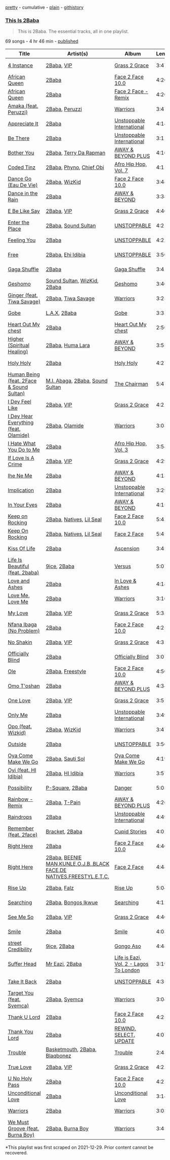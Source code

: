 [pretty](/playlists/pretty/37i9dQZF1DZ06evO1m1kAx.md) - cumulative - [plain](/playlists/plain/37i9dQZF1DZ06evO1m1kAx) - [githistory](https://github.githistory.xyz/mackorone/spotify-playlist-archive/blob/main/playlists/plain/37i9dQZF1DZ06evO1m1kAx)

### [This Is 2Baba](https://open.spotify.com/playlist/37i9dQZF1DZ06evO1m1kAx)

> This is 2Baba\. The essential tracks, all in one playlist.

69 songs - 4 hr 46 min - [published](https://open.spotify.com/playlist/7p0WalrT4dOYZ5O0obVXyp)

| Title | Artist(s) | Album | Length | Added | Removed |
|---|---|---|---|---|---|
| [4 Instance](https://open.spotify.com/track/7FQecMcIQ2oB7dMaW0MYJ2) | [2Baba](https://open.spotify.com/artist/2n4DcAtRMvfyRX3ljeC8Kp), [VIP](https://open.spotify.com/artist/38wGnQ9uC7XyV0TFHaEiO4) | [Grass 2 Grace](https://open.spotify.com/album/37wGpWfZrk5wZax5cdJVSA) | 3:47 | 2021-12-28 |  |
| [African Queen](https://open.spotify.com/track/5WrrKyhWgHbqelmd2ENpSf) | [2Baba](https://open.spotify.com/artist/2n4DcAtRMvfyRX3ljeC8Kp) | [Face 2 Face 10.0](https://open.spotify.com/album/1PdMP3dtb5w0z4f2jVgXzF) | 4:20 | 2021-12-28 |  |
| [African Queen](https://open.spotify.com/track/7FkT43Ziw1twchabx7AfOJ) | [2Baba](https://open.spotify.com/artist/2n4DcAtRMvfyRX3ljeC8Kp) | [Face 2 Face \- Remix](https://open.spotify.com/album/24b98ZA7QXZ46a0CvZ1yCZ) | 4:20 | 2021-12-28 | 2022-05-16 |
| [Amaka \(feat\. Peruzzi\)](https://open.spotify.com/track/2F5EpzUXZBX46ruU0muOx0) | [2Baba](https://open.spotify.com/artist/2n4DcAtRMvfyRX3ljeC8Kp), [Peruzzi](https://open.spotify.com/artist/5ywjxFhmhHGQBsK3DundNf) | [Warriors](https://open.spotify.com/album/5NqcaCfak06QPIY7gXFnsK) | 3:47 | 2021-12-28 |  |
| [Appreciate It](https://open.spotify.com/track/2mOcoUaBhqKmnpBxTptCMl) | [2Baba](https://open.spotify.com/artist/2n4DcAtRMvfyRX3ljeC8Kp) | [Unstoppable International](https://open.spotify.com/album/5sfbvpDCLWPobjdnjes1w0) | 4:14 | 2021-12-28 | 2022-05-24 |
| [Be There](https://open.spotify.com/track/6ZkdaJngSzMQrr2u9hvLeQ) | [2Baba](https://open.spotify.com/artist/2n4DcAtRMvfyRX3ljeC8Kp) | [Unstoppable International](https://open.spotify.com/album/5sfbvpDCLWPobjdnjes1w0) | 3:11 | 2021-12-28 |  |
| [Bother You](https://open.spotify.com/track/1fHW8dbdd4gnIKEFcKjHqw) | [2Baba](https://open.spotify.com/artist/2n4DcAtRMvfyRX3ljeC8Kp), [Terry Da Rapman](https://open.spotify.com/artist/2c3cCZQWFnwXnnZRhlvK5I) | [AWAY & BEYOND PLUS](https://open.spotify.com/album/2jlFfIJGPB0NQb3Q040sLa) | 4:16 | 2021-12-28 |  |
| [Coded Tinz](https://open.spotify.com/track/2vrMrplf0UBqixxCA7hJpU) | [2Baba](https://open.spotify.com/artist/2n4DcAtRMvfyRX3ljeC8Kp), [Phyno](https://open.spotify.com/artist/6acbdy69rtlv8m9EW31MYl), [Chief Obi](https://open.spotify.com/artist/4eXIbW9SDhsAowo6FJXiLr) | [Afro Hip Hop, Vol\. 7](https://open.spotify.com/album/6aAw8fSxxxvba2BTSCoXNp) | 4:11 | 2021-12-29 |  |
| [Dance Go \(Eau De Vie\)](https://open.spotify.com/track/4SV4FQoKZ6wH8osLAo3exO) | [2Baba](https://open.spotify.com/artist/2n4DcAtRMvfyRX3ljeC8Kp), [WizKid](https://open.spotify.com/artist/3tVQdUvClmAT7URs9V3rsp) | [Face 2 Face 10.0](https://open.spotify.com/album/1PdMP3dtb5w0z4f2jVgXzF) | 3:48 | 2021-12-28 |  |
| [Dance in the Rain](https://open.spotify.com/track/71nvD9S3qUai7oeccEL9ZM) | [2Baba](https://open.spotify.com/artist/2n4DcAtRMvfyRX3ljeC8Kp) | [AWAY & BEYOND](https://open.spotify.com/album/1rEIwfjq7qKaUgrpK3pxSX) | 3:38 | 2021-12-28 |  |
| [E Be Like Say](https://open.spotify.com/track/0ZYKnsD8GoiU5tHki9T7Fn) | [2Baba](https://open.spotify.com/artist/2n4DcAtRMvfyRX3ljeC8Kp), [VIP](https://open.spotify.com/artist/38wGnQ9uC7XyV0TFHaEiO4) | [Grass 2 Grace](https://open.spotify.com/album/37wGpWfZrk5wZax5cdJVSA) | 4:46 | 2021-12-28 |  |
| [Enter the Place](https://open.spotify.com/track/6LqsK7gCnFNaLS5UcZCWMF) | [2Baba](https://open.spotify.com/artist/2n4DcAtRMvfyRX3ljeC8Kp), [Sound Sultan](https://open.spotify.com/artist/3ncebjXyf0NwYMutzK2DNg) | [UNSTOPPABLE](https://open.spotify.com/album/40XgoMi52ckhRR5iBoYO07) | 4:21 | 2021-12-28 |  |
| [Feeling You](https://open.spotify.com/track/58m7KaE0iO9T8z2rChajKC) | [2Baba](https://open.spotify.com/artist/2n4DcAtRMvfyRX3ljeC8Kp) | [UNSTOPPABLE](https://open.spotify.com/album/40XgoMi52ckhRR5iBoYO07) | 4:22 | 2022-01-12 |  |
| [Free](https://open.spotify.com/track/69koGdRVayRzMDWNyIKQYt) | [2Baba](https://open.spotify.com/artist/2n4DcAtRMvfyRX3ljeC8Kp), [Ehi Idibia](https://open.spotify.com/artist/3BtU6F2V0CPbEQ9ST6IAix) | [UNSTOPPABLE](https://open.spotify.com/album/40XgoMi52ckhRR5iBoYO07) | 3:50 | 2021-12-28 |  |
| [Gaga Shuffle](https://open.spotify.com/track/0XEaIqAvu2Z0GepEXNWzHd) | [2Baba](https://open.spotify.com/artist/2n4DcAtRMvfyRX3ljeC8Kp) | [Gaga Shuffle](https://open.spotify.com/album/0OoIp7iVPm1c1JYSgl4jEO) | 3:41 | 2021-12-28 |  |
| [Geshomo](https://open.spotify.com/track/5UrFUR3rGEuDQaKTQi4RQR) | [Sound Sultan](https://open.spotify.com/artist/3ncebjXyf0NwYMutzK2DNg), [WizKid](https://open.spotify.com/artist/3tVQdUvClmAT7URs9V3rsp), [2Baba](https://open.spotify.com/artist/2n4DcAtRMvfyRX3ljeC8Kp) | [Geshomo](https://open.spotify.com/album/5kDSduetHJQi0aCLtrBaXm) | 3:46 | 2021-12-28 |  |
| [Ginger \(feat\. Tiwa Savage\)](https://open.spotify.com/track/7j9Hues1Hzg9LQ84Pmhyv8) | [2Baba](https://open.spotify.com/artist/2n4DcAtRMvfyRX3ljeC8Kp), [Tiwa Savage](https://open.spotify.com/artist/1hNaHKp2Za5YdOAG0WnRbc) | [Warriors](https://open.spotify.com/album/5NqcaCfak06QPIY7gXFnsK) | 3:25 | 2021-12-28 |  |
| [Gobe](https://open.spotify.com/track/4WLIbmoXbHuxc6CNI8dD1V) | [L.A.X](https://open.spotify.com/artist/6lNEt5LSOQRUFl43OnnHUL), [2Baba](https://open.spotify.com/artist/2n4DcAtRMvfyRX3ljeC8Kp) | [Gobe](https://open.spotify.com/album/3hTOBsaYYVsm26E0fEgO8v) | 3:33 | 2022-04-21 | 2022-05-21 |
| [Heart Out My chest](https://open.spotify.com/track/5zFb0vpEpp9xLvWtAY0Udo) | [2Baba](https://open.spotify.com/artist/2n4DcAtRMvfyRX3ljeC8Kp) | [Heart Out My chest](https://open.spotify.com/album/4f0nvpHR1ayHZ3K7luo3wI) | 2:56 | 2022-01-14 | 2022-01-21 |
| [Higher \(Spiritual Healing\)](https://open.spotify.com/track/5IUBYuJQMaGUadUNws4czB) | [2Baba](https://open.spotify.com/artist/2n4DcAtRMvfyRX3ljeC8Kp), [Huma Lara](https://open.spotify.com/artist/7Jy0uvwHjLZmPODkzdU1qG) | [AWAY & BEYOND](https://open.spotify.com/album/1rEIwfjq7qKaUgrpK3pxSX) | 3:55 | 2021-12-28 |  |
| [Holy Holy](https://open.spotify.com/track/6DnvcwVVayZ4xfMuBn8ZfK) | [2Baba](https://open.spotify.com/artist/2n4DcAtRMvfyRX3ljeC8Kp) | [Holy Holy](https://open.spotify.com/album/1oP1d81iy9iuRQZQjtX1jS) | 4:27 | 2021-12-28 |  |
| [Human Being \(feat\. 2Face & Sound Sultan\)](https://open.spotify.com/track/5S9hSYitsTwmhBYKjsDOEC) | [M.I\. Abaga](https://open.spotify.com/artist/0obuUG86gXYcMtRMNKaYKL), [2Baba](https://open.spotify.com/artist/2n4DcAtRMvfyRX3ljeC8Kp), [Sound Sultan](https://open.spotify.com/artist/3ncebjXyf0NwYMutzK2DNg) | [The Chairman](https://open.spotify.com/album/4CyMWcn79EcDbYi8MgSOKM) | 5:47 | 2021-12-28 |  |
| [I Dey Feel Like](https://open.spotify.com/track/1sJ1sWNt98WLmGBZDwY884) | [2Baba](https://open.spotify.com/artist/2n4DcAtRMvfyRX3ljeC8Kp), [VIP](https://open.spotify.com/artist/38wGnQ9uC7XyV0TFHaEiO4) | [Grass 2 Grace](https://open.spotify.com/album/37wGpWfZrk5wZax5cdJVSA) | 4:21 | 2021-12-29 | 2022-05-23 |
| [I Dey Hear Everything \(feat\. Olamide\)](https://open.spotify.com/track/2E69eYTx63PA0iIx4akLbZ) | [2Baba](https://open.spotify.com/artist/2n4DcAtRMvfyRX3ljeC8Kp), [Olamide](https://open.spotify.com/artist/4ovtyvs7j1jSmwhkBGHqSr) | [Warriors](https://open.spotify.com/album/5NqcaCfak06QPIY7gXFnsK) | 3:03 | 2022-01-15 | 2022-05-24 |
| [I Hate What You Do to Me](https://open.spotify.com/track/6k0qiK8ZWEHfaFnEVg0Hez) | [2Baba](https://open.spotify.com/artist/2n4DcAtRMvfyRX3ljeC8Kp) | [Afro Hip Hop, Vol\. 3](https://open.spotify.com/album/2XFjFHxRuoCGQmCDTUYecH) | 3:54 | 2021-12-28 |  |
| [If Love Is A Crime](https://open.spotify.com/track/1imfHroOMdTqspOIGnVtOs) | [2Baba](https://open.spotify.com/artist/2n4DcAtRMvfyRX3ljeC8Kp), [VIP](https://open.spotify.com/artist/38wGnQ9uC7XyV0TFHaEiO4) | [Grass 2 Grace](https://open.spotify.com/album/37wGpWfZrk5wZax5cdJVSA) | 4:29 | 2021-12-28 |  |
| [Ihe Ne Me](https://open.spotify.com/track/1A2wFAONqaU2BrzmFVqZQS) | [2Baba](https://open.spotify.com/artist/2n4DcAtRMvfyRX3ljeC8Kp) | [AWAY & BEYOND](https://open.spotify.com/album/1rEIwfjq7qKaUgrpK3pxSX) | 4:13 | 2021-12-28 |  |
| [Implication](https://open.spotify.com/track/0ZORrd5CsTwRg0UP1bn3Tm) | [2Baba](https://open.spotify.com/artist/2n4DcAtRMvfyRX3ljeC8Kp) | [Unstoppable International](https://open.spotify.com/album/5sfbvpDCLWPobjdnjes1w0) | 3:29 | 2021-12-28 |  |
| [In Your Eyes](https://open.spotify.com/track/310NSkclxmN4Npsc9Q2R3B) | [2Baba](https://open.spotify.com/artist/2n4DcAtRMvfyRX3ljeC8Kp) | [AWAY & BEYOND](https://open.spotify.com/album/1rEIwfjq7qKaUgrpK3pxSX) | 4:15 | 2021-12-28 |  |
| [Keep on Rocking](https://open.spotify.com/track/6lbjsi4ZoerN7tJLot91VD) | [2Baba](https://open.spotify.com/artist/2n4DcAtRMvfyRX3ljeC8Kp), [Natives](https://open.spotify.com/artist/6ozAOYLSYudeC7tGPZmlOF), [Lil Seal](https://open.spotify.com/artist/0zl7XmAPF3skccdLoftWHL) | [Face 2 Face 10.0](https://open.spotify.com/album/1PdMP3dtb5w0z4f2jVgXzF) | 5:43 | 2022-03-31 |  |
| [Keep On Rocking](https://open.spotify.com/track/3jDiJeeFb0Q81eqBzAzKHt) | [2Baba](https://open.spotify.com/artist/2n4DcAtRMvfyRX3ljeC8Kp), [Natives](https://open.spotify.com/artist/6ozAOYLSYudeC7tGPZmlOF), [Lil Seal](https://open.spotify.com/artist/0zl7XmAPF3skccdLoftWHL) | [Face 2 Face](https://open.spotify.com/album/5K1zEMnLKKLcoFUbR4GEOw) | 5:45 | 2021-12-28 | 2022-04-01 |
| [Kiss Of Life](https://open.spotify.com/track/6QRS80Nx3hIIL1Tg5HsZDF) | [2Baba](https://open.spotify.com/artist/2n4DcAtRMvfyRX3ljeC8Kp) | [Ascension](https://open.spotify.com/album/3IbjUuSFsXLeBd6hz5ZJEY) | 3:45 | 2022-01-29 | 2022-05-22 |
| [Life Is Beautiful \(feat\. 2baba\)](https://open.spotify.com/track/5pAU0AC3qNiORdnXO2kDOg) | [9ice](https://open.spotify.com/artist/0AJdNiFdUdmiU2TNg5fSzH), [2Baba](https://open.spotify.com/artist/2n4DcAtRMvfyRX3ljeC8Kp) | [Versus](https://open.spotify.com/album/1QLLC5ZGukhxLehg8dFE62) | 5:07 | 2022-05-17 | 2022-05-19 |
| [Love and Ashes](https://open.spotify.com/track/3ZURg62F2dIG5wTANPatMC) | [2Baba](https://open.spotify.com/artist/2n4DcAtRMvfyRX3ljeC8Kp) | [In Love & Ashes](https://open.spotify.com/album/20KVvmHDZaEBsxMo3ccWYs) | 4:18 | 2021-12-28 |  |
| [Love Me, Love Me](https://open.spotify.com/track/2Lf9sq98qQsJA0Z6JiICOO) | [2Baba](https://open.spotify.com/artist/2n4DcAtRMvfyRX3ljeC8Kp) | [Warriors](https://open.spotify.com/album/5NqcaCfak06QPIY7gXFnsK) | 3:16 | 2022-01-17 | 2022-05-23 |
| [My Love](https://open.spotify.com/track/64VlTvAsakYvPBhaTAsN9V) | [2Baba](https://open.spotify.com/artist/2n4DcAtRMvfyRX3ljeC8Kp), [VIP](https://open.spotify.com/artist/38wGnQ9uC7XyV0TFHaEiO4) | [Grass 2 Grace](https://open.spotify.com/album/37wGpWfZrk5wZax5cdJVSA) | 5:33 | 2022-01-22 | 2022-05-17 |
| [Nfana Ibaga \(No Problem\)](https://open.spotify.com/track/7L3sQ9DSqZTmxkxZy7HMxe) | [2Baba](https://open.spotify.com/artist/2n4DcAtRMvfyRX3ljeC8Kp) | [Face 2 Face 10.0](https://open.spotify.com/album/1PdMP3dtb5w0z4f2jVgXzF) | 4:25 | 2021-12-28 |  |
| [No Shakin](https://open.spotify.com/track/2I4PuUJLbVQUiGLnZpQRqV) | [2Baba](https://open.spotify.com/artist/2n4DcAtRMvfyRX3ljeC8Kp), [VIP](https://open.spotify.com/artist/38wGnQ9uC7XyV0TFHaEiO4) | [Grass 2 Grace](https://open.spotify.com/album/37wGpWfZrk5wZax5cdJVSA) | 4:31 | 2021-12-28 |  |
| [Officially Blind](https://open.spotify.com/track/1sEG4j3BPpYyT4hFBQ2M4N) | [2Baba](https://open.spotify.com/artist/2n4DcAtRMvfyRX3ljeC8Kp) | [Officially Blind](https://open.spotify.com/album/4VbAu57Fzi3DRW6opWs0C9) | 3:07 | 2021-12-28 |  |
| [Ole](https://open.spotify.com/track/4pPTKgTFyjU4VVT8BCHThZ) | [2Baba](https://open.spotify.com/artist/2n4DcAtRMvfyRX3ljeC8Kp), [Freestyle](https://open.spotify.com/artist/0jarApAsbmiCkYhz0590mE) | [Face 2 Face 10.0](https://open.spotify.com/album/1PdMP3dtb5w0z4f2jVgXzF) | 4:50 | 2021-12-28 |  |
| [Omo T'oshan](https://open.spotify.com/track/2H2xlpNaV8eOzJZfa1eYkK) | [2Baba](https://open.spotify.com/artist/2n4DcAtRMvfyRX3ljeC8Kp) | [AWAY & BEYOND PLUS](https://open.spotify.com/album/2jlFfIJGPB0NQb3Q040sLa) | 4:34 | 2021-12-28 |  |
| [One Love](https://open.spotify.com/track/7eOhAO9ic0PSj2FeNfG8W5) | [2Baba](https://open.spotify.com/artist/2n4DcAtRMvfyRX3ljeC8Kp), [VIP](https://open.spotify.com/artist/38wGnQ9uC7XyV0TFHaEiO4) | [Grass 2 Grace](https://open.spotify.com/album/37wGpWfZrk5wZax5cdJVSA) | 3:51 | 2022-01-04 | 2022-02-15 |
| [Only Me](https://open.spotify.com/track/6EolsZ9HttNVTonF1bWxqa) | [2Baba](https://open.spotify.com/artist/2n4DcAtRMvfyRX3ljeC8Kp) | [Unstoppable International](https://open.spotify.com/album/5sfbvpDCLWPobjdnjes1w0) | 3:49 | 2021-12-28 |  |
| [Opo \(feat\. Wizkid\)](https://open.spotify.com/track/1aPT4OyFWsqPp004pH2DuY) | [2Baba](https://open.spotify.com/artist/2n4DcAtRMvfyRX3ljeC8Kp), [WizKid](https://open.spotify.com/artist/3tVQdUvClmAT7URs9V3rsp) | [Warriors](https://open.spotify.com/album/5NqcaCfak06QPIY7gXFnsK) | 3:47 | 2021-12-28 |  |
| [Outside](https://open.spotify.com/track/7MSVDXYBOceVmsOerJLftY) | [2Baba](https://open.spotify.com/artist/2n4DcAtRMvfyRX3ljeC8Kp) | [UNSTOPPABLE](https://open.spotify.com/album/40XgoMi52ckhRR5iBoYO07) | 3:56 | 2021-12-28 |  |
| [Oya Come Make We Go](https://open.spotify.com/track/0jYQc5rfIJNgbwyDwQHS4m) | [2Baba](https://open.spotify.com/artist/2n4DcAtRMvfyRX3ljeC8Kp), [Sauti Sol](https://open.spotify.com/artist/4Rj9lQm9oSiMlirgpsM6eo) | [Oya Come Make We Go](https://open.spotify.com/album/56knvwpmyWDP0TKmsWubT1) | 4:19 | 2021-12-28 |  |
| [Oyi \(feat\. HI Idibia\)](https://open.spotify.com/track/7f1F8o8w0R7otr5JvQfXUR) | [2Baba](https://open.spotify.com/artist/2n4DcAtRMvfyRX3ljeC8Kp), [HI Idibia](https://open.spotify.com/artist/7hyQCE1I9Jrqlj09FO84q8) | [Warriors](https://open.spotify.com/album/5NqcaCfak06QPIY7gXFnsK) | 3:57 | 2021-12-28 |  |
| [Possibility](https://open.spotify.com/track/3wsj3rTvMRTtsyisz3urrj) | [P\-Square](https://open.spotify.com/artist/42IUN9kTPdUdI1kre6L7Wk), [2Baba](https://open.spotify.com/artist/2n4DcAtRMvfyRX3ljeC8Kp) | [Danger](https://open.spotify.com/album/13yKq0XTkdxftNDr4vsi7e) | 5:03 | 2022-03-07 |  |
| [Rainbow \- Remix](https://open.spotify.com/track/3rosTvZ4MAbOAzNbbEp6Ha) | [2Baba](https://open.spotify.com/artist/2n4DcAtRMvfyRX3ljeC8Kp), [T\-Pain](https://open.spotify.com/artist/3aQeKQSyrW4qWr35idm0cy) | [AWAY & BEYOND PLUS](https://open.spotify.com/album/2jlFfIJGPB0NQb3Q040sLa) | 4:26 | 2021-12-28 |  |
| [Raindrops](https://open.spotify.com/track/4cpQzHK4clbqMSQ1xBDpMY) | [2Baba](https://open.spotify.com/artist/2n4DcAtRMvfyRX3ljeC8Kp) | [Unstoppable International](https://open.spotify.com/album/5sfbvpDCLWPobjdnjes1w0) | 4:49 | 2021-12-29 |  |
| [Remember \(feat\. 2face\)](https://open.spotify.com/track/6tqRTGMys8jvDUmdxsPwdk) | [Bracket](https://open.spotify.com/artist/6yd6lB5T20BZjUVkSlwojA), [2Baba](https://open.spotify.com/artist/2n4DcAtRMvfyRX3ljeC8Kp) | [Cupid Stories](https://open.spotify.com/album/2ccdb6tBRWeGQV0ffF3Wci) | 4:02 | 2021-12-28 |  |
| [Right Here](https://open.spotify.com/track/6uDx4p5FwDZesqipK8inqo) | [2Baba](https://open.spotify.com/artist/2n4DcAtRMvfyRX3ljeC8Kp) | [Face 2 Face 10.0](https://open.spotify.com/album/1PdMP3dtb5w0z4f2jVgXzF) | 4:46 | 2022-03-29 |  |
| [Right Here](https://open.spotify.com/track/2L7I6WIUbzBMlepi4iVfXd) | [2Baba](https://open.spotify.com/artist/2n4DcAtRMvfyRX3ljeC8Kp), [BEENIE MAN,KUNLE,O.J.B.,BLACK FACE,DE NATIVES,FREESTYL,E.T.C.](https://open.spotify.com/artist/19cKseNCx5VEeRRLEYPybV) | [Face 2 Face](https://open.spotify.com/album/5K1zEMnLKKLcoFUbR4GEOw) | 4:48 | 2021-12-28 | 2022-03-30 |
| [Rise Up](https://open.spotify.com/track/52vFTpJ6BRTSMI9K9IwI4f) | [2Baba](https://open.spotify.com/artist/2n4DcAtRMvfyRX3ljeC8Kp), [Falz](https://open.spotify.com/artist/2s187JqHC9kipPLBLWXubl) | [Rise Up](https://open.spotify.com/album/1Q2opiQfdZIP9DvBZNryG7) | 5:04 | 2021-12-28 |  |
| [Searching](https://open.spotify.com/track/6A6rSOYp5xAgyNELLBwdWH) | [2Baba](https://open.spotify.com/artist/2n4DcAtRMvfyRX3ljeC8Kp), [Bongos Ikwue](https://open.spotify.com/artist/4JSDqRrKYBFBjxS31YfWYK) | [Searching](https://open.spotify.com/album/34w5UK4AMarI8UU8G09ZOD) | 4:12 | 2021-12-28 |  |
| [See Me So](https://open.spotify.com/track/0RdXMS28fH63l6Is3eHZXM) | [2Baba](https://open.spotify.com/artist/2n4DcAtRMvfyRX3ljeC8Kp), [VIP](https://open.spotify.com/artist/38wGnQ9uC7XyV0TFHaEiO4) | [Grass 2 Grace](https://open.spotify.com/album/37wGpWfZrk5wZax5cdJVSA) | 4:40 | 2021-12-28 |  |
| [Smile](https://open.spotify.com/track/2ZHqDc1DTTRF3enwT0NLmt) | [2Baba](https://open.spotify.com/artist/2n4DcAtRMvfyRX3ljeC8Kp) | [Smile](https://open.spotify.com/album/4ImJy9yLwIoS5IaLX2tyzG) | 4:03 | 2022-01-22 |  |
| [street Credibility](https://open.spotify.com/track/18733EhJ3aCTkRDtNpCq01) | [9ice](https://open.spotify.com/artist/0AJdNiFdUdmiU2TNg5fSzH), [2Baba](https://open.spotify.com/artist/2n4DcAtRMvfyRX3ljeC8Kp) | [Gongo Aso](https://open.spotify.com/album/1lCce0gAFEo9f3oBA43Aex) | 4:48 | 2021-12-28 |  |
| [Suffer Head](https://open.spotify.com/track/3sI92ByyeCtuvkoZhyALJL) | [Mr Eazi](https://open.spotify.com/artist/4TAoP0f9OuWZUesao43xUW), [2Baba](https://open.spotify.com/artist/2n4DcAtRMvfyRX3ljeC8Kp) | [Life is Eazi, Vol\. 2 \- Lagos To London](https://open.spotify.com/album/6xCY9TWQBggZtKVoySGpEO) | 3:19 | 2021-12-29 | 2022-04-30 |
| [Take It Back](https://open.spotify.com/track/2mCrH61xTN26dAoMe7XKId) | [2Baba](https://open.spotify.com/artist/2n4DcAtRMvfyRX3ljeC8Kp) | [UNSTOPPABLE](https://open.spotify.com/album/40XgoMi52ckhRR5iBoYO07) | 4:35 | 2022-05-10 | 2022-05-21 |
| [Target You \(feat\. Syemca\)](https://open.spotify.com/track/3TnN2kZvjnZDsrS19beSqt) | [2Baba](https://open.spotify.com/artist/2n4DcAtRMvfyRX3ljeC8Kp), [Syemca](https://open.spotify.com/artist/4deX5BRJZF7cfEdxcMXTDp) | [Warriors](https://open.spotify.com/album/5NqcaCfak06QPIY7gXFnsK) | 3:04 | 2021-12-28 |  |
| [Thank U Lord](https://open.spotify.com/track/0I7wgobSTGY7VL07NZcU0R) | [2Baba](https://open.spotify.com/artist/2n4DcAtRMvfyRX3ljeC8Kp) | [Face 2 Face 10.0](https://open.spotify.com/album/1PdMP3dtb5w0z4f2jVgXzF) | 4:25 | 2021-12-28 | 2022-05-24 |
| [Thank You Lord](https://open.spotify.com/track/04DolW3ekpEkVDL5fb26Y3) | [2Baba](https://open.spotify.com/artist/2n4DcAtRMvfyRX3ljeC8Kp) | [REWIND\. SELECT\. UPDATE](https://open.spotify.com/album/5V7P9MxiwDQZzhklXRNgu6) | 4:07 | 2021-12-28 |  |
| [Trouble](https://open.spotify.com/track/6JZJ6Sbo0biJvOCnx5QaLw) | [Basketmouth](https://open.spotify.com/artist/12bnIxBXecZzYmrJKRbaQ4), [2Baba](https://open.spotify.com/artist/2n4DcAtRMvfyRX3ljeC8Kp), [Blaqbonez](https://open.spotify.com/artist/12kjvw4e3gLp6qVHO65n7W) | [Trouble](https://open.spotify.com/album/4EsC6oCWtJjU9zuHBIxan8) | 2:43 | 2021-12-28 | 2022-02-23 |
| [True Love](https://open.spotify.com/track/64Abyr4HpkCBbT0DqBp1dx) | [2Baba](https://open.spotify.com/artist/2n4DcAtRMvfyRX3ljeC8Kp), [VIP](https://open.spotify.com/artist/38wGnQ9uC7XyV0TFHaEiO4) | [Grass 2 Grace](https://open.spotify.com/album/37wGpWfZrk5wZax5cdJVSA) | 4:22 | 2021-12-28 |  |
| [U No Holy Pass](https://open.spotify.com/track/3v0FEcW2YJaJlVU5k7zolI) | [2Baba](https://open.spotify.com/artist/2n4DcAtRMvfyRX3ljeC8Kp) | [Face 2 Face 10.0](https://open.spotify.com/album/1PdMP3dtb5w0z4f2jVgXzF) | 4:27 | 2021-12-28 | 2022-05-22 |
| [Unconditional Love](https://open.spotify.com/track/7ENdCRpzE9QjClW84ug7YC) | [2Baba](https://open.spotify.com/artist/2n4DcAtRMvfyRX3ljeC8Kp) | [Unconditional Love](https://open.spotify.com/album/5tcMfCecPZ6lOUIUWLTyXA) | 3:14 | 2021-12-28 |  |
| [Warriors](https://open.spotify.com/track/1xXtb5CTgZ6jauPRJXp7dY) | [2Baba](https://open.spotify.com/artist/2n4DcAtRMvfyRX3ljeC8Kp) | [Warriors](https://open.spotify.com/album/5NqcaCfak06QPIY7gXFnsK) | 3:03 | 2022-02-24 | 2022-03-25 |
| [We Must Groove \(feat\. Burna Boy\)](https://open.spotify.com/track/7gcSJyitQE3OUWhEI7YTkB) | [2Baba](https://open.spotify.com/artist/2n4DcAtRMvfyRX3ljeC8Kp), [Burna Boy](https://open.spotify.com/artist/3wcj11K77LjEY1PkEazffa) | [Warriors](https://open.spotify.com/album/5NqcaCfak06QPIY7gXFnsK) | 3:45 | 2021-12-28 |  |

\*This playlist was first scraped on 2021-12-29. Prior content cannot be recovered.
